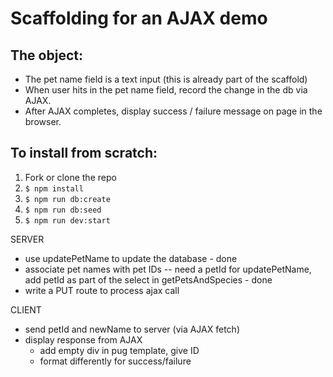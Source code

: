 # Scaffolding for an AJAX demo
## The object:
- The pet name field is a text input (this is already part of the scaffold)
- When user hits <return> in the pet name field, record the change in the db via AJAX.
- After AJAX completes, display success / failure message on page in the browser.

## To install from scratch:

1. Fork or clone the repo
2. `$ npm install`
3. `$ npm run db:create`
4. `$ npm run db:seed`
5. `$ npm run dev:start`


SERVER
* use updatePetName to update the database - done
* associate pet names with pet IDs -- need a petId for updatePetName, add petId as part of the select in getPetsAndSpecies - done
* write a PUT route to process ajax call

CLIENT
* send petId and newName to server (via AJAX fetch)
* display response from AJAX
    * add empty div in pug template, give ID
    * format differently for success/failure
